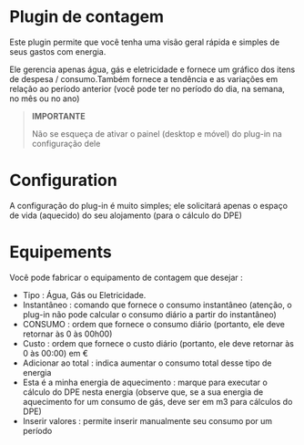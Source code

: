 # Plugin de contagem

Este plugin permite que você tenha uma visão geral rápida e simples de seus gastos com energia.

Ele gerencia apenas água, gás e eletricidade e fornece um gráfico dos itens de despesa / consumo.Também fornece a tendência e as variações em relação ao período anterior (você pode ter no período do dia, na semana, no mês ou no ano)

> **IMPORTANTE**
>
> Não se esqueça de ativar o painel (desktop e móvel) do plug-in na configuração dele

# Configuration

A configuração do plug-in é muito simples; ele solicitará apenas o espaço de vida (aquecido) do seu alojamento (para o cálculo do DPE)

# Equipements

Você pode fabricar o equipamento de contagem que desejar :

* Tipo :  Água, Gás ou Eletricidade.
* Instantâneo : comando que fornece o consumo instantâneo (atenção, o plug-in não pode calcular o consumo diário a partir do instantâneo)
* CONSUMO : ordem que fornece o consumo diário (portanto, ele deve retornar às 0 às 00h00)
* Custo : ordem que fornece o custo diário (portanto, ele deve retornar às 0 às 00:00) em €
* Adicionar ao total : indica aumentar o consumo total desse tipo de energia
* Esta é a minha energia de aquecimento : marque para executar o cálculo do DPE nesta energia (observe que, se a sua energia de aquecimento for um consumo de gás, deve ser em m3 para cálculos do DPE)
* Inserir valores : permite inserir manualmente seu consumo por um período
